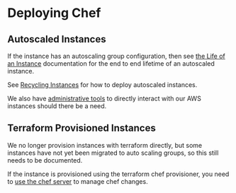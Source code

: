# Deploying Chef

## Autoscaled Instances

If the instance has an autoscaling group configuration, then see [the Life of an
Instance](../life-of-an-instance.md) documentation for the end to end lifetime
of an autoscaled instance.

See [Recycling Instances](recycling-instances.md) for how to deploy autoscaled
instances.

We also have [administrative tools](tools.md) to directly interact with our AWS
instances should there be a need.

## Terraform Provisioned Instances

We no longer provision instances with terraform directly, but some instances
have not yet been migrated to auto scaling groups, so this still needs to be
documented.

If the instance is provisioned using the terraform chef provisioner, you need to
[use the chef server](../operations/chef-server.md) to manage chef changes.
